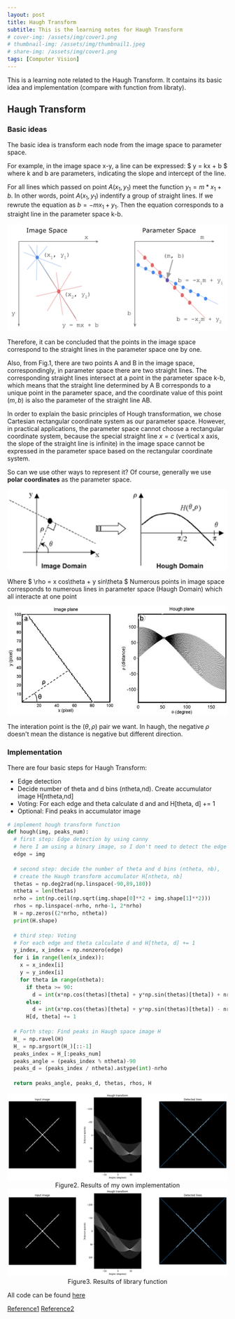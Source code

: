 ```yaml
---
layout: post
title: Haugh Transform
subtitle: This is the learning notes for Haugh Transform
# cover-img: /assets/img/cover1.png
# thumbnail-img: /assets/img/thumbnail1.jpeg
# share-img: /assets/img/cover1.png
tags: [Computer Vision]
---
```


This is a learning note related to the Haugh Transform. It contains its basic idea and implementation (compare with function from libraty). 

## Haugh Transform

### Basic ideas

The basic idea is transform each node from the image space to parameter space. 

For example, in the image space x-y, a line can be expressed: 
$
y = kx + b
$
where k and b are parameters, indicating the slope and intercept of the line.

For all lines which passed on point $A(x_1, y_1)$ meet the function $y_1 = m *x_1 + b$. In other words, point $A(x_1, y_1)$ indentify a group of straight lines. If we rewrute the equation as $b = -mx_1 + y_1$. Then the equation corresponds to a straight line in the parameter space k-b.

<img src="/assets/img/hf1.png" style="zoom:150%;" />

Therefore, it can be concluded that the points in the image space correspond to the straight lines in the parameter space one by one.

Also, from Fig.1, there are two points A and B in the image space, correspondingly, in parameter space there are two straight lines. The corresponding straight lines intersect at a point in the parameter space k-b, which means that the straight line determined by A B corresponds to a unique point in the parameter space, and the coordinate value of this point $(m, b)$ is also the parameter of the straight line AB.

In order to explain the basic principles of Hough transformation, we chose Cartesian rectangular coordinate system as our parameter space. However, in practical applications, the parameter space cannot choose a rectangular coordinate system, because the special straight line $x = c$ (vertical x axis, the slope of the straight line is infinite) in the image space cannot be expressed in the parameter space based on the rectangular coordinate system.

So can we use other ways to represent it? Of course, generally we use **polar coordinates** as the parameter space.

<img src="/assets/img/hf2.png" style="zoom:180%;" />

Where 
$
\rho = x cos\theta + y sin\theta
$
Numerous points in image space corresponds to numerous lines in parameter space (Haugh Domain) which all interacte at one point

<img src="/assets/img/hf3.png" style="zoom:70%;" />

The interation point is the $(\theta, \rho)$ pair we want. In haugh, the negative $\rho$ doesn't mean the distance is negative but different direction. 



### Implementation

There are four basic steps for Haugh Transform:

* Edge detection
* Decide number of theta and d bins (ntheta,nd). Create accumulator image H[ntheta,nd]
* Voting: For each edge and theta calculate d and and H[theta, d] += 1
* Optional: Find peaks in accumulator image

```python
# implement hough transform function
def hough(img, peaks_num):
  # first step: Edge detection by using canny
  # here I am using a binary image, so I don't need to detect the edge
  edge = img

  # second step: decide the number of theta and d bins (ntheta, nb), 
  # create the Haugh transform accumulator H[ntheta, nb]
  thetas = np.deg2rad(np.linspace(-90,89,180))
  ntheta = len(thetas)
  nrho = int(np.ceil(np.sqrt(img.shape[0]**2 + img.shape[1]**2)))
  rhos = np.linspace(-nrho, nrho-1, 2*nrho)
  H = np.zeros((2*nrho, ntheta))
  print(H.shape)

  # third step: Voting
  # For each edge and theta calculate d and H[theta, d] += 1
  y_index, x_index = np.nonzero(edge)
  for i in range(len(x_index)):
    x = x_index[i]
    y = y_index[i]
    for theta in range(ntheta):
      if theta >= 90:
        d = int(x*np.cos(thetas)[theta] + y*np.sin(thetas)[theta]) + nrho
      else:
        d = int(x*np.cos(thetas)[theta] + y*np.sin(thetas)[theta]) - nrho
      H[d, theta] += 1
  
  # Forth step: Find peaks in Haugh space image H
  H_ = np.ravel(H)
  H_ = np.argsort(H_)[::-1]
  peaks_index = H_[:peaks_num]
  peaks_angle = (peaks_index % ntheta)-90
  peaks_d = (peaks_index / ntheta).astype(int)-nrho
  
  return peaks_angle, peaks_d, thetas, rhos, H


```

<img src="/assets/img/hf4.png" style="zoom:80%;" />

<div align = "center">
  Figure2. Results of my own implementation
</div>



<img src="/assets/img/hf5.png" style="zoom:80%;" />

<div align = "center">
  Figure3. Results of library function
</div>





All code can be found [here](https://colab.research.google.com/drive/10KvEGfLCQkkS7obYe6l5P3o84jw0zGXX?usp=sharing)

[Reference1](https://blog.csdn.net/leonardohaig/article/details/87907462) [Reference2](https://zhuanlan.zhihu.com/p/47649796)
